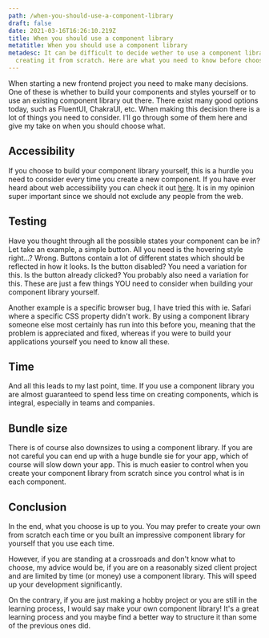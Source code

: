 ```yaml
---
path: /when-you-should-use-a-component-library
draft: false
date: 2021-03-16T16:26:10.219Z
title: When you should use a component library
metatitle: When you should use a component library
metadesc: It can be difficult to decide wether to use a component library or
  creating it from scratch. Here are what you need to know before choosing!
---
```

When starting a new frontend project you need to make many decisions. One of these is whether to build your components and styles yourself or to use an existing component library out there. There exist many good options today, such as FluentUI, ChakraUI, etc. When making this decision there is a lot of things you need to consider. I'll go through some of them here and give my take on when you should choose what.

## Accessibility

If you choose to build your component library yourself, this is a hurdle you need to consider every time you create a new component. If you have ever heard about web accessibility you can check it out [here](https://webaim.org/intro/). It is in my opinion super important since we should not exclude any people from the web.

## Testing

Have you thought through all the possible states your component can be in? Let take an example, a simple button. All you need is the hovering style right...? Wrong. Buttons contain a lot of different states which should be reflected in how it looks. Is the button disabled? You need a variation for this. Is the button already clicked? You probably also need a variation for this. These are just a few things YOU need to consider when building your component library yourself.

Another example is a specific browser bug, I have tried this with ie. Safari where a specific CSS property didn't work. By using a component library someone else most certainly has run into this before you, meaning that the problem is appreciated and fixed, whereas if you were to build your applications yourself you need to know all these.

## Time

And all this leads to my last point, time. If you use a component library you are almost guaranteed to spend less time on creating components, which is integral, especially in teams and companies.

## Bundle size

There is of course also downsizes to using a component library. If you are not careful you can end up with a huge bundle sie for your app, which of course will slow down your app. This is much easier to control when you create your component library from scratch since you control what is in each component.

## Conclusion

In the end, what you choose is up to you. You may prefer to create your own from scratch each time or you built an impressive component library for yourself that you use each time.

However, if you are standing at a crossroads and don't know what to choose, my advice would be, if you are on a reasonably sized client project and are limited by time (or money) use a component library. This will speed up your development significantly.

On the contrary, if you are just making a hobby project or you are still in the learning process, I would say make your own component library! It's a great learning process and you maybe find a better way to structure it than some of the previous ones did.